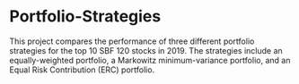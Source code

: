 # Portfolio-Strategies
This project compares the performance of three different portfolio strategies for the top 10 SBF 120 stocks in 2019. The strategies include an equally-weighted portfolio, a Markowitz minimum-variance portfolio, and an Equal Risk Contribution (ERC) portfolio. 
